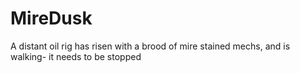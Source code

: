 # MireDusk
 A distant oil rig has risen with a brood of mire stained mechs, and is walking- it needs to be stopped
